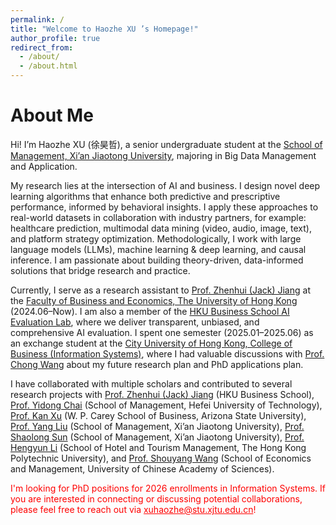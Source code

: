 ```yaml
---
permalink: /
title: "Welcome to Haozhe XU ’s Homepage!"
author_profile: true
redirect_from: 
  - /about/
  - /about.html
---
```



# About Me

Hi! I’m Haozhe XU (徐昊哲), a senior undergraduate student at the [School of Management, Xi’an Jiaotong University](https://som.xjtu.edu.cn/en/), majoring in Big Data Management and Application.  

My research lies at the intersection of AI and business. I design novel deep learning algorithms that enhance both predictive and prescriptive performance, informed by behavioral insights. I apply these approaches to real-world datasets in collaboration with industry partners, for example: healthcare prediction, multimodal data mining (video, audio, image, text), and platform strategy optimization. Methodologically, I work with large language models (LLMs), machine learning & deep learning, and causal inference. I am passionate about building theory-driven, data-informed solutions that bridge research and practice.  

Currently, I serve as a research assistant to [Prof. Zhenhui (Jack) Jiang](https://www.hkubs.hku.hk/people/zhenhui-jack-jiang/) at the [Faculty of Business and Economics, The University of Hong Kong](https://www.hkubs.hku.hk/) (2024.06–Now). I am also a member of the [HKU Business School
AI Evaluation Lab](https://www.hkubs.hku.hk/aimodelrankings_en/), where we deliver transparent, unbiased, and comprehensive AI evaluation. I spent one semester (2025.01–2025.06) as an exchange student at the [City University of Hong Kong, College of Business (Information Systems)](https://www.cb.cityu.edu.hk/IS/), where I had valuable discussions with [Prof. Chong Wang](https://www.cb.cityu.edu.hk/profile/chonwang) about my future research plan and PhD applications plan.  

I have collaborated with multiple scholars and contributed to several research projects with [Prof. Zhenhui (Jack) Jiang](https://www.hkubs.hku.hk/people/zhenhui-jack-jiang/) (HKU Business School), [Prof. Yidong Chai](https://www.hfut.edu.cn/glxyen/info/1073/1501.htm) (School of Management, Hefei University of Technology), [Prof. Kan Xu](https://kanxu526.github.io/) (W. P. Carey School of Business, Arizona State University), [Prof. Yang Liu](https://gr.xjtu.edu.cn/web/0020200607) (School of Management, Xi’an Jiaotong University), [Prof. Shaolong Sun](http://gr.xjtu.edu.cn/web/sunshaolong) (School of Management, Xi’an Jiaotong University), [Prof. Hengyun Li](https://hengyunli.github.io/) (School of Hotel and Tourism Management, The Hong Kong Polytechnic University), and [Prof. Shouyang Wang](https://people.ucas.ac.cn/~sywang) (School of Economics and Management, University of Chinese Academy of Sciences).

<font color="red">
I'm looking for PhD positions for 2026 enrollments in Information Systems. 
If you are interested in connecting or discussing potential collaborations, please feel free to reach out via 
<a href="mailto:xuhaozhe@stu.xjtu.edu.cn" style="color:red;">xuhaozhe@stu.xjtu.edu.cn</a>!
</font>

